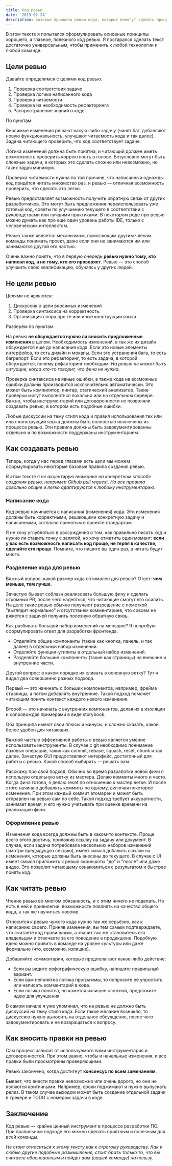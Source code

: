 ```yaml
---
title: Код ревью
date: '2019-02-24'
description: Базовые принципы ревью кода, которые помогут сделать процесс не только приятным, но и полезным.
---
```


В этом тексте я попытался сформулировать основные принципы хорошего, а главное, полезного код ревью.
Я постарался сделать текст достаточно универсальным, чтобы применить к любой технологии и любой
команде.

## Цели ревью

Давайте определимся с целями код ревью.

1. Проверка соответствия задаче
2. Проверка логики написанного кода
3. Проверка читаемости
4. Проверка на необходимость рефакторинга
5. Распространение знаний о коде

По пунктам:

Вносимые изменения решают какую-либо задачу (чинят баг, добавляют новую функциональность, улучшают читаемость кода и так далее). Задача читающего проверить, что код соответствует задаче.

Логика изменений должна быть понятна, и читающий должен иметь возможность проверить корректность в голове. Безусловно могут быть сложные задачи, в которых это сделать сложно или невозможно, но таких задач минимум.

Проверка читаемости нужна по той причине, что написанный однажды код придётся читать множество раз, и ревью — отличная возможность проверить, что сделать это легко.

Ревью предоставляет возможность получить обратную связь от других разработчиков. Это могут быть предложения переиспользовать
уже готовый код, советы по улучшению текущего в соответствии с руководствами или лучшими практиками. В некотором роде про ревью можно думать как про ещё один уровень работы IDE, только с человеческим интеллектом.

Ревью также является механизмом, помогающим другим членам команды понимать проект, даже если они не занимаются им или занимаются другой его частью.

Очень важно понять, что в первую очередь **ревью нужно тому, кто написал код, а не тому, кто его проверяет**.
Ревью — это способ улучшить свою квалификацию, обучаясь у других людей.

## Не цели ревью

Целями не являются:

1. Дискуссия о цели вносимых изменений
2. Проверка синтаксиса на корректность.
3. Организация спора про те или иные конструкции языка

Разберём по пунктам

На ревью **не обсуждается нужно ли вносить предложенные изменения** в целом. Необходимость изменений, а так же их дизайн обсуждается ещё до написания кода. Если это новые элементы интерфейса, то есть дизайн и мокапы. Если это устранения бага, то есть багрепорт. Если это рефакторинг, то есть задача, в которой обсуждается, почему рефакторинг необходим. *На ревью не может быть ситуации, когда кто-то говорит, что фича не нужна.*

Проверка синтаксиса на явные ошибки, а также кода на возможные ошибки должны производится исключительно автоматически. Это может быть компилятор, линтер, статический анализатор. Такие проверки могут выполняться локально или на отдельном сервере. Важно, чтобы инструментарий или договоренности не позволяли создавать ревью, в котором есть подобные ошибки.

Любые дискуссии на тему стиля кода и правил использования тех или иных конструкций языка должны быть полностью исключены из процесса ревью. Эти правила должны быть задокументированны отдельно и по возможности поддержаны инструментарием.

## Как создавать ревью

Теперь, когда у нас перед глазами есть цели мы можем сформулировать некоторые базовые правила создания ревью.

_В этом тексте я не акцентирую внимание на конкретном способе создания ревью, например Github pull request. Но все правила довольно общие и легко адаптируются к любому инструментарию._

### Написание кода

Код ревью начинается с написания (изменения) кода. Эти изменения должны быть корректными, решающими конкретную задачу и написанными, согласно принятым в проекте стандартам.

Я не хочу углубляться в рассуждения о том, как правильно писать код и нужно ли ставить точку с запятой, но хочу отметить один момент: **если у вас есть возможность написать код проще, не теряя в качестве, сделайте его проще**. Помните, что пишите вы один раз, а читать будут много.

### Разделение кода для ревью

Важный вопрос: какой размер кода оптимален для ревью? Ответ: **чем меньше, тем лучше**.

Зачастую бывает соблазн реализовать большую фичу и сделать огромный PR, после чего надеяться, что читающие смогут его осилить. На деле такие ревью обычно получают разрешение с пометкой "выглядит нормально" и отсутствием комментариев, что совсем не вяжется с задачей получить полезную обратную связь.

Как разбивать большой набор изменений на меньшие? Я попробую сформулировать ответ для разработки фронтенда.

- Отделяйте общие компоненты (такие как кнопка, панель, и так далее) в отдельный набор изменений.
- Отделяйте функции-утилиты в отдельный набор изменений.
- Разделяйте большие компоненты (такие как страницы) на внешние и внутренние части.

Другой вопрос: в каком порядке их сливать в основную ветку? Тут я видел два совершенно разных подхода.

Первый — это начинать с больших компонентов, например, фрейма страницы, а потом добавлять внутренние. Такой подход поможет читающим понять контекст каждого нового изменения.

Второй — это начинать с внутренних компонентов, делая их в изоляции и сопровождая примерами в виде storybook.

Оба принципа имеют свои плюсы и минусы, и сложно сказать, какой более удобен для читающих.

Важной частью эффективной работы с ревью является умение использовать инструменты. В случае с git необходимо понимание базовых операций, таких как commit, rebase, squash, reset, chunk и так далее. Зачастую GUI предоставляют интерфейс, достаточный для работы с ревью. Какой способ выбирать — решать вам.

Расскажу про свой подход. Обычно во время разработки новой фичи я использую отдельную ветку из мастера. Делаю коммиты много и часто.
Когда фича готова, я делаю reset по отношению к мастер ветке. И после этого начинаю добавлять коммиты по одному,
включая некоторое изменения. При этом каждый коммит атомарен и может быть отправлен на ревью сам по себе.
Такой подход требует аккуратности, занимает время,
и его нужно учитывать при оценке времени на реализацию фичи.

### Оформление ревью

Изменения кода всегда должны быть в каком-то контексте. Проще всего этого достичь, приложив ссылку на задачу или документ. В случае, если задача потребовала нескольких наборов изменений (смотри предыдущую секцию), имеет смысл добавить ссылки на изменения, которые должны быть внесены до текущего. В случае с UI имеет смысл приложить к ревью скриншоты "до" и "после" или даже видео. Это позволит читающему ознакомиться с результатом и быстрее понять код.

## Как читать ревью

Чтение ревью во многом обязанность, и с этим ничего не поделать. Но есть в ней и привилегии: возможность повлиять на качество общего кода, а так же научиться новому.

Относится к ревью чужого кода нужно так же серьёзно, как к написанию своего. Приняв изменения, вы тем самым подтверждаете, что считаете код правильным, а значит так же становитесь его владельцем и отвечаете за его поведение в продакшене. Подобную идею можно привить в команде на уровне культуры или даже формально (что, возможно, излишне).

Добавляйте комментарии, которые предполагают какое-либо действие:

* Если вы видите орфографическую ошибку, напишите правильный вариант.
* Если вам непонятна логика программы, то попросите её упростить или написать комментарий в коде.
* Если логика понятна, но кажется излишне сложной, предложите идею для улучшения.

В самом начале я уже упоминал, что на ревью не должно быть дискуссий на тему стиля кода. Если такое желание возникло, то дискуссию нужно выносить на отдельное обсуждение, после чего задокументировать и не возвращаться к вопросу.

## Как вносить правки на ревью

Сам процесс зависит от используемого вами инструментария и договоренностей. При этом важно, чтобы и начальные изменения, и все правки были просмотрены проверяющими.

Ревью закончено, когда достигнут **консенсус по всем замечаниям**.

Бывает, что внести правки невозможно или очень дорого, но они не являются критичными. Например, сроки поджимают и нужно выпускать релиз. В таком случае выходом может быть создание отдельной задачи в трекере и TODO с номером задачи в коде.

## Заключение

Код ревью — крайне ценный инструмент в процессе разработки ПО. При правильном подходе его можно сделать приятным и полезным для всей команды.

_Не стоит относиться к этому тексту как к строгому руководству.
Как и любые другие подобные размышления, стоит брать только то, что вы считаете обоснованным
и пойдёт вам (вашей команде) на пользу._



